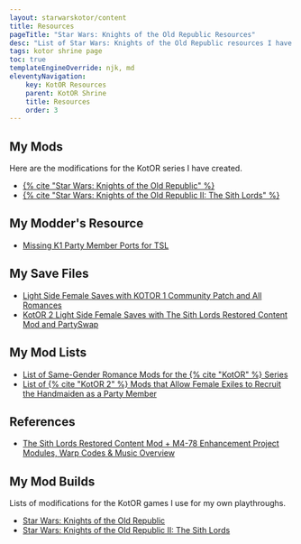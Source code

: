 ```yaml
---
layout: starwarskotor/content
title: Resources
pageTitle: "Star Wars: Knights of the Old Republic Resources"
desc: "List of Star Wars: Knights of the Old Republic resources I have created or compiled myself.."
tags: kotor shrine page
toc: true
templateEngineOverride: njk, md
eleventyNavigation:
    key: KotOR Resources
    parent: KotOR Shrine
    title: Resources
    order: 3
---
```


## My Mods

Here are the modifications for the KotOR series I have created.

<ul>
    <li><a href="/projects/kotor1mods/">{% cite "Star Wars: Knights of the Old Republic" %}</a></li>
    <li><a href="/projects/kotor2mods/">{% cite "Star Wars: Knights of the Old Republic II: The Sith Lords" %}</a></li>
</ul>

## My Modder's Resource

<ul>
    <li><a href="https://deadlystream.com/files/file/2249-missing-k1-party-member-ports-for-tsl-modders-resource/">Missing K1 Party Member Ports for TSL</a></li>
</ul>

## My Save Files

<ul>
    <li><a href="https://deadlystream.com/files/file/2180-light-side-female-saves-with-kotor-1-community-patch-and-all-romances/">Light Side Female Saves with KOTOR 1 Community Patch and All Romances</a></li>
    <li><a href="https://deadlystream.com/files/file/2213-kotor-2-light-side-female-saves-with-tslrcm-and-partyswap/">KotOR 2 Light Side Female Saves with The Sith Lords Restored Content Mod and PartySwap</a></li>
</ul>

## My Mod Lists

<ul>
    <li><a href="./kotor-same-gender-romance-mods">List of Same-Gender Romance Mods for the {% cite "KotOR" %} Series</a></li>
    <li><a href="./kotor2-female-exile-recruit-handmaiden-mods">List of {% cite "KotOR 2" %} Mods that Allow Female Exiles to Recruit the Handmaiden as a Party Member</a></li>
</ul>

## References

<ul>
    <li><a href="./tslrcm-m478ep-modules-music">The Sith Lords Restored Content Mod + M4-78 Enhancement Project Modules, Warp Codes & Music Overview</a></li>
</ul>

## My Mod Builds

Lists of modifications for the KotOR games I use for my own playthroughs.

<ul>
    <li><a href="https://docs.google.com/document/d/1BTMJ1c-NOjU9q7qNftZac6jkOPluyucILglovcHtiaI/edit">Star Wars: Knights of the Old Republic</a></li>
    <li><a href="https://docs.google.com/document/d/15HbD-k-D8WHrp10IjIryAguhq7k2W94pkuGys7Z7xNM/edit">Star Wars: Knights of the Old Republic II: The Sith Lords</a></li>
</ul>

